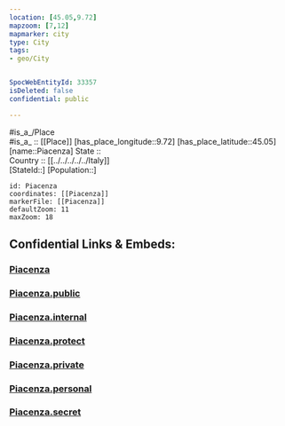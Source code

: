 ```yaml
---
location: [45.05,9.72] 
mapzoom: [7,12] 
mapmarker: city 
type: City
tags:
- geo/City


SpocWebEntityId: 33357
isDeleted: false
confidential: public

---
```

#is_a_/Place  
#is_a_ :: [[Place]] 
[has_place_longitude::9.72] 
[has_place_latitude::45.05] 
[name::Piacenza] 
State ::  
Country :: [[../../../../../Italy]]  
[StateId::] 
[Population::] 



```leaflet
id: Piacenza
coordinates: [[Piacenza]] 
markerFile: [[Piacenza]] 
defaultZoom: 11 
maxZoom: 18
```


## Confidential Links & Embeds: 

### [Piacenza](/_Standards/Earth/Continent/Europe/Europe~South/Italy/regions~Italy/Emilia-Romagna/Piacenza.Province/City/Piacenza.md) 

### [Piacenza.public](/_public/Earth/Continent/Europe/Europe~South/Italy/regions~Italy/Emilia-Romagna/Piacenza.Province/City/Piacenza.public.md) 

### [Piacenza.internal](/_internal/Earth/Continent/Europe/Europe~South/Italy/regions~Italy/Emilia-Romagna/Piacenza.Province/City/Piacenza.internal.md) 

### [Piacenza.protect](/_protect/Earth/Continent/Europe/Europe~South/Italy/regions~Italy/Emilia-Romagna/Piacenza.Province/City/Piacenza.protect.md) 

### [Piacenza.private](/_private/Earth/Continent/Europe/Europe~South/Italy/regions~Italy/Emilia-Romagna/Piacenza.Province/City/Piacenza.private.md) 

### [Piacenza.personal](/_personal/Earth/Continent/Europe/Europe~South/Italy/regions~Italy/Emilia-Romagna/Piacenza.Province/City/Piacenza.personal.md) 

### [Piacenza.secret](/_secret/Earth/Continent/Europe/Europe~South/Italy/regions~Italy/Emilia-Romagna/Piacenza.Province/City/Piacenza.secret.md)

